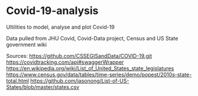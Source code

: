 # Covid-19-analysis
Ultilities to model, analyse and plot Covid-19

Data pulled from JHU Covid, Covid-Data project, Census and US State government wiki


Sources:
https://github.com/CSSEGISandData/COVID-19.git
https://covidtracking.com/api#swaggerWrapper
https://en.wikipedia.org/wiki/List_of_United_States_state_legislatures
https://www.census.gov/data/tables/time-series/demo/popest/2010s-state-total.html
https://github.com/jasonong/List-of-US-States/blob/master/states.csv
